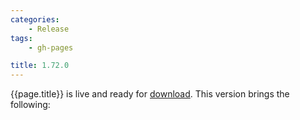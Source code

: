 ```yaml
---
categories:
    - Release
tags:
    - gh-pages

title: 1.72.0
---
```


{{page.title}} is live and ready for [download](https://github.com/MaibornWolff/codecharta/releases/tag/{{page.title}}). This version brings the following:
